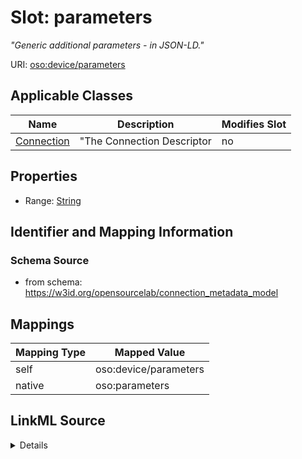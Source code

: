 

# Slot: parameters


_"Generic additional parameters - in JSON-LD."_





URI: [oso:device/parameters](http://w3id.org/oso/device/parameters)



<!-- no inheritance hierarchy -->





## Applicable Classes

| Name | Description | Modifies Slot |
| --- | --- | --- |
| [Connection](Connection.md) | "The Connection Descriptor |  no  |







## Properties

* Range: [String](String.md)





## Identifier and Mapping Information







### Schema Source


* from schema: https://w3id.org/opensourcelab/connection_metadata_model




## Mappings

| Mapping Type | Mapped Value |
| ---  | ---  |
| self | oso:device/parameters |
| native | oso:parameters |




## LinkML Source

<details>
```yaml
name: parameters
description: '"Generic additional parameters - in JSON-LD."'
from_schema: https://w3id.org/opensourcelab/connection_metadata_model
rank: 1000
slot_uri: oso:device/parameters
alias: parameters
domain_of:
- Connection
range: string
required: false

```
</details>